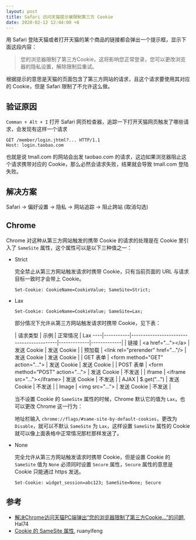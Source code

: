 ```yaml
---
layout: post
title: Safari 访问天猫提示被限制第三方 Cookie
date: 2020-02-12 12:44:00 +8
---
```


用 Safari 登陆天猫或者打开天猫的某个商品的链接都会弹出一个提示框，显示下面这段内容：

> 您的浏览器限制了第三方Cookie，这将影响您正常登录，您可以更改浏览器的隐私设置，解除限制后重试。

<!--excerpt-->

根据提示的意思是天猫的页面包含了第三方网站的请求，且这个请求要使用其对应的 Cookie，但是 Safari 限制了不允许这么做。

## 验证原因

`Comman + Alt + I` 打开 Safari 网页检查器，追踪一下打开天猫网页触发了哪些请求，会发现有这样一个请求

```http
GET /member/login.jhtml?... HTTP/1.1
Host: login.taobao.com
```

也就是说 tmall.com 的网站会出发 taobao.com 的请求，这边如果浏览器阻止这个请求携带对应的 Cookie，那么必然会请求失败，结果就会导致 tmall.com 登陆失败。

## 解决方案

Safari → 偏好设置 → 隐私 → 网站追踪 → 阻止跨站 (取消勾选)

## Chrome

Chrome 对这种从第三方网站触发的携带 Cookie 的请求的处理是在 Cookie 里引入了 `SameSite` 属性，这个属性可以是以下三种值之一：

* Strict

    完全禁止从第三方网站触发请求时携带 Cookie，只有当前页面的 URL 与请求目标一致时才会带上 Cookie。

    ```
    Set-Cookie: CookieName=CookieValue; SameSite=Strict;
    ```

* Lax

    ```
    Set-Cookie: CookieName=CookieValue; SameSite=Lax;
    ```

    部分情况下允许从第三方网站触发请求时携带 Cookie，见下表：

    | 请求类型  | 示例                                     | 正常情况    | Lax
----|-----------|------------------------------------------|-------------|-------------|
    | 链接      | &lt;a href="..."&gt;&lt;/a&gt;           | 发送 Cookie | 发送 Cookie |
    | 预加载    | &lt;link rel="prerender" href="..."/&gt; | 发送 Cookie | 发送 Cookie |
    | GET 表单  | &lt;form method="GET" action="..."&gt;   | 发送 Cookie | 发送 Cookie |
    | POST 表单 | &lt;form method="POST" action="..."&gt;  | 发送 Cookie | 不发送      |
    | iframe    | &lt;iframe src="..."&gt;&lt;/iframe&gt;  | 发送 Cookie | 不发送      |
    | AJAX      | $.get("...")                             | 发送 Cookie | 不发送      |
    | Image     | &lt;img src="..."&gt;                    | 发送 Cookie | 不发送      |

    当不设置 Cookie 的 `SameSite` 属性的时候，Chrome 默认它的值为 `Lax`，也可以更改 Chrome 这一行为：

    地址栏输入 `chrome://flags/#same-site-by-default-cookies`，更改为 `Disable`，就可以不默认 `SameSite` 为 `Lax`，这样设置 `SameSite` 属性的 Cookie 就可以像上面表格中正常情况那栏那样发送了。

* None

    完全允许从第三方网站触发请求时携带 Cookie，但是设置 Cookie 的 `SameSite` 值为 `None` 必须同时设置 `Secure` 属性，`Secure` 属性的意思是 Cookie 只能通过 https 发送。
    
    ```
    Set-Cookie: widget_session=abc123; SameSite=None; Secure
    ```

## 参考

* [解决Chrome访问天猫PC端弹出“您的浏览器限制了第三方Cookie...”的问题](https://juejin.im/post/5da13ed8f265da5bbe2a3723), Hal74
* [Cookie 的 SameSite 属性](https://www.ruanyifeng.com/blog/2019/09/cookie-samesite.html), ruanyifeng
